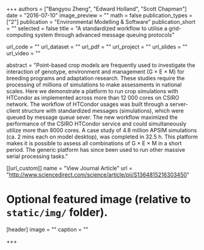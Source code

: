 +++
authors = ["Bangyou Zheng", "Edward Holland", "Scott Chapman"]
date = "2016-07-10"
image_preview = ""
math = false
publication_types = ["2"]
publication = "Environmental Modelling & Software"
publication_short = ""
selected = false
title = "A standardized workflow to utilise a grid-computing system through advanced message queuing protocols"

url_code = ""
url_dataset = ""
url_pdf = ""
url_project = ""
url_slides = ""
url_video = ""

abstract = "Point-based crop models are frequently used to investigate the interaction of genotype, environment and management (G × E × M) for breeding programs and adaptation research. These studies require the processing of millions of simulations to make assessments in national scales. Here we demonstrate a platform to run crop simulations with HTCondor as implemented across more than 12 000 cores on CSIRO network. The workflow of HTCondor usages was built through a server-client structure with standardized messages (simulations), which were queued by message queue sever. The new workflow maximized the performance of the CSIRO HTCondor service and could simultaneously utilize more than 8000 cores. A case study of 4.8 million APSIM simulations (ca. 2 mins each on model desktop), was completed in 32.5 h. This platform makes it is possible to assess all combinations of G × E × M in a short period. The generic platform has since been used to run other massive serial processing tasks."



[[url_custom]]
name = "View Journal Article"
url = "http://www.sciencedirect.com/science/article/pii/S1364815216303450"

# Optional featured image (relative to `static/img/` folder).
[header]
image = ""
caption = ""

+++
